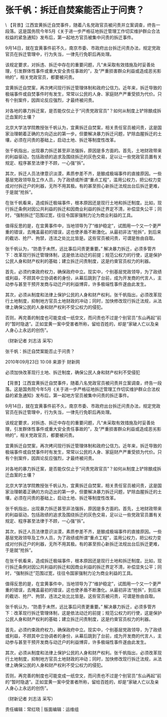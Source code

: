 # 张千帆：拆迁自焚案能否止于问责？  





\ 
【背景】江西宜黄拆迁自焚事件，随着八名党政官员被问责并立案调查，终告一段落。这是国务院今年5月《关于进一步严格征地拆迁管理工作切实维护群众合法权益的紧急通知》发布后，第一起地方官员被集中问责的拆迁事件。

9月14日，就在宜黄事件前不久，南京市委、市政府出台拆迁问责办法，规定党政官员在拆迁管理中，行为失当，一律先行免职后再处理。

该规定要求，对拆违、拆迁中存在的重要问题，凡“未采取有效措施及时妥善处理，引发群体性事件或重大安全责任事故的”，及“严重损害群众利益或造成恶劣影响的”，相关党政官员，都要被问责。

宜黄拆迁自焚案，再次拷问现行拆迁管理体制和政府公信力。近年来，拆迁导致的极端事件或自焚事件时有发生，常常以公民的人身、家庭财产严重受损为代价。只有个别案件，因舆论反应强烈，才最终被问责。

对各地的暴力拆迁案，是否能仅仅止于“问责党政官员”？如何从制度上铲除酿成拆迁血案的土壤？

北京大学法学院教授张千帆认为，宜黄拆迁自焚案，相关责任官员被问责，这是国家治理朝着正确的方向迈出的第一步。但要解决暴力拆迁问题，铲除血腥拆迁的土壤，必须在问责的基础上，启动土地、拆迁等制度性改革。

张千帆指出，出现暴力拆迁甚至非法强拆，原因是多方面的。首先，土地财政带来的利益驱动，包括政绩的追求及围绕拆迁的灰色交易，足以让一些党政官员置有关规定、程序甚至法律于不顾，一心强“拆”。

其次，拆迁人员法律意识淡漠，素质参差不齐，是酿成极端事件的直接原因。一些基层党政领导及工作人员，为了政绩或所谓“重点工程”，滥用公权力，把公权力变成对付拆迁户的利器，无所不用其极。有的甚至担心新拆迁法规出台后拆迁更难，于是就“抢拆”。

在张千帆看来，造成拆迁极端事件，根本原因还是现行土地和拆迁制度。比如，现行拆迁条例对因公共利益的拆迁和因商业利益的拆迁界定不清，补偿显失公平；同时，“强制拆迁”范围过宽，往往令国家强制力沦为商业利益的工具。

值得反思的是，在宜黄事件中，当地领导为了“维护稳定”，试图用一个又一个更严重的错误，去掩盖最初的错误，这也使矛盾不断激化。从最初非法“抢拆”，到后来的截访、抢尸、拘禁，违法之处比比皆是。这些官员被问责，可谓是咎由自取。

张千帆认为，“防患于未然，远比事后问责更重要。” 解决暴力拆迁，必须多管齐下：改革现行拆迁管理体制，这是依法动迁的前提；规范公权力的行使，这是保护公民人身和财产权利的基础；建立拆迁问责制度，这是约束官员权力的利器。

首先，必须约束政府权力，确保政府中立。现实中，个别基层党政领导，为了政绩或利益，不顾其中立协调者的身份，从幕后跳到了台前，成为开发商的代言人，主动参与甚至干预开发商与动迁户的利益博弈，许多极端性事件遂由此发生。

其次，必须从制度和法律上保护公民的人身和财产权利。张千帆指出，必须改革现行土地制度，抑制地方官员土地财政的冲动；同时，加快修改现行拆迁法规，从法律上确保公民的人身和财产权利不受公权力的侵犯。

否则，再完善的制度也可能变成一纸空文，而问责也不过是个别官员“东山再起”前的“暂时隐退”。正如宜黄一案中受害者所称，留给百姓的，却是“家破人亡以及亲人身心上永远的创伤”。

（财新记者 刘志洁 采写）


张千帆：拆迁自焚案能否止于问责？

2010年09月23日 10:08 来源于 财新网

必须加快改革现行土地、拆迁制度，确保公民人身和财产权利不受侵犯

【背景】江西宜黄拆迁自焚事件，随着八名党政官员被问责并立案调查，终告一段落。这是国务院今年5月《关于进一步严格征地拆迁管理工作切实维护群众合法权益的紧急通知》发布后，第一起地方官员被集中问责的拆迁事件。

9月14日，就在宜黄事件前不久，南京市委、市政府出台拆迁问责办法，规定党政官员在拆迁管理中，行为失当，一律先行免职后再处理。

该规定要求，对拆违、拆迁中存在的重要问题，凡“未采取有效措施及时妥善处理，引发群体性事件或重大安全责任事故的”，及“严重损害群众利益或造成恶劣影响的”，相关党政官员，都要被问责。

宜黄拆迁自焚案，再次拷问现行拆迁管理体制和政府公信力。近年来，拆迁导致的极端事件或自焚事件时有发生，常常以公民的人身、家庭财产严重受损为代价。只有个别案件，因舆论反应强烈，才最终被问责。

对各地的暴力拆迁案，是否能仅仅止于“问责党政官员”？如何从制度上铲除酿成拆迁血案的土壤？

北京大学法学院教授张千帆认为，宜黄拆迁自焚案，相关责任官员被问责，这是国家治理朝着正确的方向迈出的第一步。但要解决暴力拆迁问题，铲除血腥拆迁的土壤，必须在问责的基础上，启动土地、拆迁等制度性改革。

张千帆指出，出现暴力拆迁甚至非法强拆，原因是多方面的。首先，土地财政带来的利益驱动，包括政绩的追求及围绕拆迁的灰色交易，足以让一些党政官员置有关规定、程序甚至法律于不顾，一心强“拆”。

其次，拆迁人员法律意识淡漠，素质参差不齐，是酿成极端事件的直接原因。一些基层党政领导及工作人员，为了政绩或所谓“重点工程”，滥用公权力，把公权力变成对付拆迁户的利器，无所不用其极。有的甚至担心新拆迁法规出台后拆迁更难，于是就“抢拆”。

在张千帆看来，造成拆迁极端事件，根本原因还是现行土地和拆迁制度。比如，现行拆迁条例对因公共利益的拆迁和因商业利益的拆迁界定不清，补偿显失公平；同时，“强制拆迁”范围过宽，往往令国家强制力沦为商业利益的工具。

值得反思的是，在宜黄事件中，当地领导为了“维护稳定”，试图用一个又一个更严重的错误，去掩盖最初的错误，这也使矛盾不断激化。从最初非法“抢拆”，到后来的截访、抢尸、拘禁，违法之处比比皆是。这些官员被问责，可谓是咎由自取。

张千帆认为，“防患于未然，远比事后问责更重要。” 解决暴力拆迁，必须多管齐下：改革现行拆迁管理体制，这是依法动迁的前提；规范公权力的行使，这是保护公民人身和财产权利的基础；建立拆迁问责制度，这是约束官员权力的利器。

首先，必须约束政府权力，确保政府中立。现实中，个别基层党政领导，为了政绩或利益，不顾其中立协调者的身份，从幕后跳到了台前，成为开发商的代言人，主动参与甚至干预开发商与动迁户的利益博弈，许多极端性事件遂由此发生。

其次，必须从制度和法律上保护公民的人身和财产权利。张千帆指出，必须改革现行土地制度，抑制地方官员土地财政的冲动；同时，加快修改现行拆迁法规，从法律上确保公民的人身和财产权利不受公权力的侵犯。

否则，再完善的制度也可能变成一纸空文，而问责也不过是个别官员“东山再起”前的“暂时隐退”。正如宜黄一案中受害者所称，留给百姓的，却是“家破人亡以及亲人身心上永远的创伤”。

（财新记者 刘志洁 采写）



责任编辑：常红晓 | 版面编辑：运维组